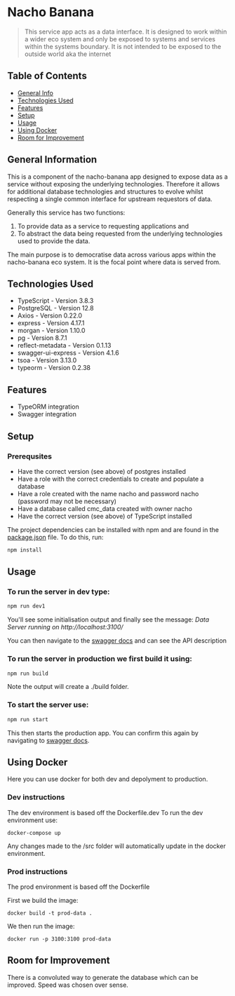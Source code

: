 # Nacho Banana

> This service app acts as a data interface. It is designed to work within a wider eco system and only be exposed to systems and services within the systems boundary. It is not intended to be exposed to the outside world aka the internet

## Table of Contents

-   [General Info](#general-information)
-   [Technologies Used](#technologies-used)
-   [Features](#features)
-   [Setup](#setup)
-   [Usage](#usage)
-   [Using Docker](#using-docker)
-   [Room for Improvement](#room-for-improvement)
<!-- * [License](#license) -->

## General Information

This is a component of the nacho-banana app designed to expose data as a service without exposing the underlying technologies. Therefore it allows for additional database technologies and structures to evolve whilst respecting a single common interface for upstream requestors of data.

Generally this service has two functions:

1. To provide data as a service to requesting applications and
2. To abstract the data being requested from the underlying technologies used to provide the data.

The main purpose is to democratise data across various apps within the nacho-banana eco system. It is the focal point where data is served from.

## Technologies Used

-   TypeScript - Version 3.8.3
-   PostgreSQL - Version 12.8
-   Axios - Version 0.22.0
-   express - Version 4.17.1
-   morgan - Version 1.10.0
-   pg - Version 8.7.1
-   reflect-metadata - Version 0.1.13
-   swagger-ui-express - Version 4.1.6
-   tsoa - Version 3.13.0
-   typeorm - Version 0.2.38

## Features

-   TypeORM integration
-   Swagger integration

## Setup

### Prerequsites

-   Have the correct version (see above) of postgres installed
-   Have a role with the correct credentials to create and populate a database
-   Have a role created with the name nacho and password nacho (password may not be necessary)
-   Have a database called cmc_data created with owner nacho
-   Have the correct version (see above) of TypeScript installed

The project dependencies can be installed with npm and are found in the [package.json](./package.json) file. To do this, run:

```bash
npm install
```

## Usage

### To run the server in dev type:

```bash
npm run dev1
```

You'll see some initialisation output and finally see the message: _Data Server running on http://localhost:3100/_

You can then navigate to the [swagger docs](http://localhost:3100/docs/) and can see the API description

### To run the server in production we first build it using:

```bash
npm run build
```

Note the output will create a ./build folder.

### To start the server use:

```bash
npm run start
```

This then starts the production app. You can confirm this again by navigating to [swagger docs](http://localhost:3100/docs/).

## Using Docker

Here you can use docker for both dev and depolyment to production.

### Dev instructions

The dev environment is based off the Dockerfile.dev
To run the dev environment use:

```docker
docker-compose up
```

Any changes made to the /src folder will automatically update in the docker environment.

### Prod instructions

The prod environment is based off the Dockerfile

First we build the image:

```docker
docker build -t prod-data .
```

We then run the image:

```docker
docker run -p 3100:3100 prod-data
```

## Room for Improvement

There is a convoluted way to generate the database which can be improved. Speed was chosen over sense.
